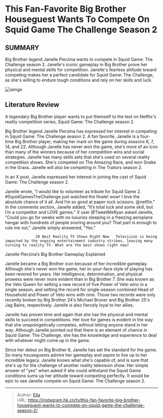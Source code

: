 # This Fan-Favorite Big Brother Houseguest Wants To Compete On Squid Game The Challenge Season 2


## SUMMARY 



  Big Brother legend Janelle Pierzina wants to compete in Squid Game: The Challenge season 2.   Janelle&#39;s iconic gameplay in Big Brother prove her physical and mental skills for competition.   Janelle&#39;s fearless attitude toward competing makes her a perfect candidate for Squid Game: The Challenge, as she&#39;s willing to endure tough conditions and rely on her skills and luck.  

![iamge](https://static1.srcdn.com/wordpress/wp-content/uploads/2023/12/this-fan-favorite-big-brother-houseguest-wants-to-compete-on-squid-game_-the-challenge-season-2.jpg)

## Literature Review
A legendary Big Brother player wants to put themself to the test on Netflix&#39;s reality competition series, Squid Game: The Challenge season 2.




Big Brother legend Janelle Pierzina has expressed her interest in competing in Squid Game: The Challenge season 2. A fan favorite, Janelle is a four-time Big Brother player, making her mark on the game during seasons 6, 7, 14, and 22. Although Janelle has never won the game, she&#39;s more of an icon than many of the winners because of her competition wins and social strategies. Janelle has many skills sets that she&#39;s used on several reality competition shows. She&#39;s competed on The Amazing Race, and won Snake in the Grass. Janelle will also be competing in The Traitors season 2.




In an X post, Janelle expressed her interest in joining the cast of Squid Game: The Challenge season 2.


 

Janelle wrote, &#34;I would like to volunteer as tribute for Squid Game 2. #SquidGamesTheChallenge just watched the finale! wow! I love the absolute chance of it all. And I’m so good at paper rock scissors. @netflix.&#34; In the comments section, Janelle added, &#34;It’s total luck and some skill, but I’m a competitor and LOVE games.&#34; X user @TweetMeRyan asked Janelle, &#34;Could you go for weeks with no luxuries sleeping in a freezing aeroplane hangar with hundreds of people snoring around you? That part is enough to rule me out,&#34; Janelle simply answered, &#34;Yes.&#34;

                  20 Best Reality TV Shows Right Now   Television is being impacted by the ongoing entertainment industry strikes, leaving many turning to reality TV. What are the best shows right now?    





 Janelle Pierzina’s Big Brother Gameplay Explained 
          

Janelle became a Big Brother icon because of her incredible gameplay. Although she&#39;s never won the game, her in-your-face style of playing has been revered for years. Her intelligence, determination, and physical prowess were never more evident than in Big Brother 7. She was known as the Veto Queen for setting a new record of five Power of Veto wins in a single season, and setting the record for single-season combined Head of Household and Power of Veto wins with nine. Those two records were only recently broken by Big Brother 24&#39;s Michael Bruner and Big Brother 25&#39;s Jag Bains, respectively. Janelle is also fiercely loyal to her allies.

Janelle has proven time and again that she has the physical and mental skills to succeed in competitions. Her love for games is evident in the way that she unapologetically competes, without letting anyone stand in her way. Although Janelle pointed out that there is an element of chance in Squid Game: The Challenge, she has the knowledge and experience to deal with whatever might come up in the game.




Since her debut on Big Brother 6, Janelle has set the standard for the game. So many houseguests admire her gameplay and aspire to live up to her incredible legacy. Janelle knows what she&#39;s capable of, and is sure that she&#39;s up for the challenge of another reality television show. Her simple answer of &#34;yes&#34; when asked if she could withstand the Squid Game conditions sums up her attitude toward competing perfectly. It would be epic to see Janelle compete on Squid Game: The Challenge season 2.



---

> Author: [Ella](https://instagram.hk.cn/)  
> URL: https://instagram.hk.cn/tv/this-fan-favorite-big-brother-houseguest-wants-to-compete-on-squid-game-the-challenge-season-2/  

